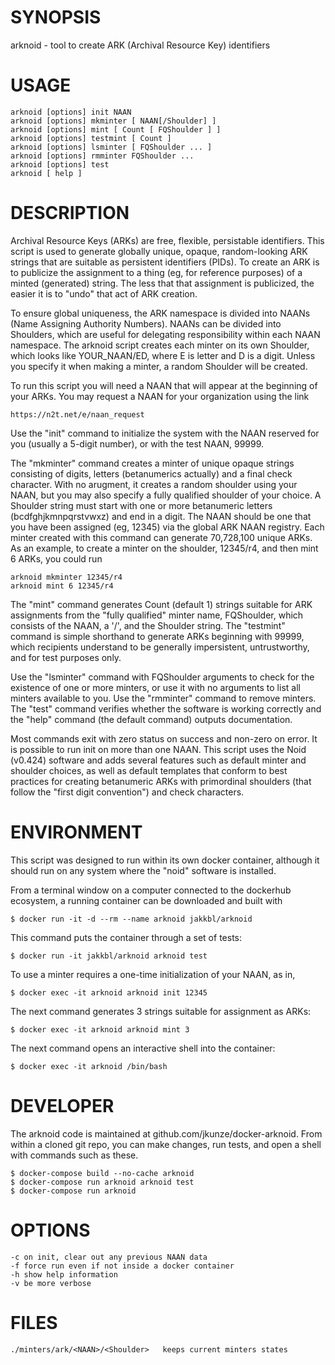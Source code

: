 
# SYNOPSIS
arknoid - tool to create ARK (Archival Resource Key) identifiers

# USAGE
    arknoid [options] init NAAN
    arknoid [options] mkminter [ NAAN[/Shoulder] ]
    arknoid [options] mint [ Count [ FQShoulder ] ]
    arknoid [options] testmint [ Count ]
    arknoid [options] lsminter [ FQShoulder ... ]
    arknoid [options] rmminter FQShoulder ...
    arknoid [options] test
    arknoid [ help ]

# DESCRIPTION
Archival Resource Keys (ARKs) are free, flexible, persistable identifiers.
This script is used to generate globally unique, opaque, random-looking
ARK strings that are suitable as persistent identifiers (PIDs). To create
an ARK is to publicize the assignment to a thing (eg, for reference
purposes) of a minted (generated) string. The less that that assignment is
publicized, the easier it is to "undo" that act of ARK creation.

To ensure global uniqueness, the ARK namespace is divided into NAANs
(Name Assigning Authority Numbers). NAANs can be divided into Shoulders,
which are useful for delegating responsibility within each NAAN namespace.
The arknoid script creates each minter on its own Shoulder, which looks
like YOUR_NAAN/ED, where E is letter and D is a digit. Unless you specify
it when making a minter, a random Shoulder will be created.

To run this script you will need a NAAN that will appear at the beginning
of your ARKs. You may request a NAAN for your organization using the link

    https://n2t.net/e/naan_request

Use the "init" command to initialize the system with the NAAN reserved
for you (usually a 5-digit number), or with the test NAAN, 99999.

The "mkminter" command creates a minter of unique opaque strings consisting
of digits, letters (betanumerics actually) and a final check character.
With no arugment, it creates a random shoulder using your NAAN, but you may
also specify a fully qualified shoulder of your choice. A Shoulder string
must start with one or more betanumeric letters (bcdfghjkmnpqrstvwxz) and
end in a digit. The NAAN should be one that you have been assigned (eg,
12345) via the global ARK NAAN registry. Each minter created with this
command can generate 70,728,100 unique ARKs. As an example, to create a
minter on the shoulder, 12345/r4, and then mint 6 ARKs, you could run

    arknoid mkminter 12345/r4
    arknoid mint 6 12345/r4

The "mint" command generates Count (default 1) strings suitable for ARK
assignments from the "fully qualified" minter name, FQShoulder, which
consists of the NAAN, a '/', and the Shoulder string. The "testmint"
command is simple shorthand to generate ARKs beginning with 99999,
which recipients understand to be generally impersistent, untrustworthy,
and for test purposes only.

Use the "lsminter" command with FQShoulder arguments to check for the
existence of one or more minters, or use it with no arguments to list all
minters available to you. Use the "rmminter" command to remove minters.
The "test" command verifies whether the software is working correctly and
the "help" command (the default command) outputs documentation.

Most commands exit with zero status on success and non-zero on error.
It is possible to run init on more than one NAAN. This script uses the
Noid (v0.424) software and adds several features such as default minter
and shoulder choices, as well as default templates that conform to best
practices for creating betanumeric ARKs with primordinal shoulders (that
follow the "first digit convention") and check characters.

# ENVIRONMENT
This script was designed to run within its own docker container, although
it should run on any system where the "noid" software is installed.

From a terminal window on a computer connected to the dockerhub ecosystem,
a running container can be downloaded and built with

    $ docker run -it -d --rm --name arknoid jakkbl/arknoid

This command puts the container through a set of tests:

    $ docker run -it jakkbl/arknoid arknoid test

To use a minter requires a one-time initialization of your NAAN, as in,

    $ docker exec -it arknoid arknoid init 12345

The next command generates 3 strings suitable for assignment as ARKs:

    $ docker exec -it arknoid arknoid mint 3

The next command opens an interactive shell into the container:

    $ docker exec -it arknoid /bin/bash

# DEVELOPER
The arknoid code is maintained at github.com/jkunze/docker-arknoid.
From within a cloned git repo, you can make changes, run tests,
and open a shell with commands such as these.

    $ docker-compose build --no-cache arknoid
    $ docker-compose run arknoid arknoid test
    $ docker-compose run arknoid

# OPTIONS
    -c on init, clear out any previous NAAN data
    -f force run even if not inside a docker container
    -h show help information
    -v be more verbose

# FILES
    ./minters/ark/<NAAN>/<Shoulder>   keeps current minters states

